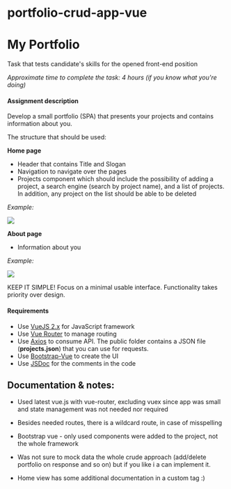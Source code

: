 # portfolio-crud-app-vue

# My Portfolio

Task that tests candidate's skills for the opened front-end position

_Approximate time to complete the task: 4 hours (if you know what you're doing)_

#### Assignment description

Develop a small portfolio (SPA) that presents your projects and contains information about you.

The structure that should be used: 

**Home page**

- Header that contains Title and Slogan
- Navigation to navigate over the pages
- Projects component which should include the possibility of adding a project, a search engine (search by project name), and a list of projects. In addition, any project on the list should be able to be deleted

_Example:_

![](docs/home.png) 

**About page**

- Information about you

_Example:_

![](docs/about.png) 

KEEP IT SIMPLE! Focus on a minimal usable interface. Functionality takes priority over design.

#### Requirements

- Use [VueJS 2.x](https://vuejs.org/) for JavaScript framework
- Use [Vue Router](https://github.com/vuejs/vue-router) to manage routing
- Use [Axios](https://github.com/axios/axios) to consume API. The public folder contains a JSON file (**projects.json**) that you can use for requests.
- Use [Bootstrap-Vue](https://bootstrap-vue.js.org/) to create the UI
- Use [JSDoc](http://usejsdoc.org/) for the comments in the code


Documentation & notes:
------

* Used latest vue.js with vue-router, excluding vuex since app was small
and state management was not needed nor required
* Besides needed routes, there is a wildcard route, in case of misspelling
* Bootstrap vue - only used components were added to the project, not the 
whole framework

* Was not sure to mock data the whole crude approach (add/delete portfolio on
 response and so on) but if you like i a can implement it.
* Home view has some additional documentation in a custom tag :)

